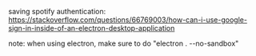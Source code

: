 saving spotify authentication:
https://stackoverflow.com/questions/66769003/how-can-i-use-google-sign-in-inside-of-an-electron-desktop-application

note:
when using electron,
make sure to do
"electron . --no-sandbox"
